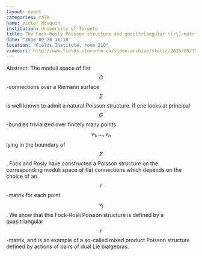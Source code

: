 ```yaml
---
layout: event
categories: talk
name: Victor Mouquin
institution: University of Toronto
title: The Fock-Rosly Poisson structure and quasitriangular \(r\)-matrices
date: "2016-09-20 11:10"
location: "Fields Institute, room 210"
videourl: http://www.fields.utoronto.ca/video-archive/static/2016/09/1511-16026/mergedvideo.ogv
---
```

Abstract: The moduli space of flat $$G$$-connections over a Riemann surface $$\Sigma$$ is well known to admit a natural Poisson structure. If one looks at principal $$G$$-bundles trivialized over finitely many points $$v_1, ..., v_n$$ lying in the boundary of $$\Sigma$$, Fock and Rosly have constructed a Poisson structure on the corresponding moduli space of flat connections which depends on the choice of an $$r$$-matrix for each point $$v_j$$. We show that this Fock-Rosli Poisson structure is defined by a quasitriangular $$r$$-matrix, and is an example of a so-called mixed product Poisson structure defined by actions of pairs of dual Lie bialgebras.
